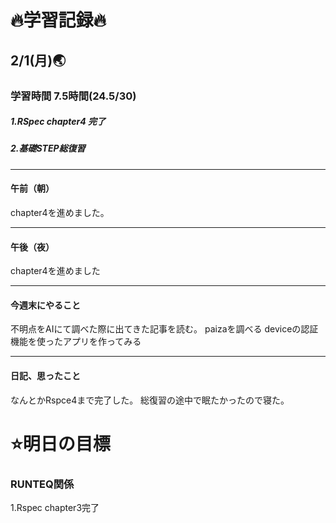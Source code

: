 # 🔥学習記録🔥
## 2/1(月)🌏
### 学習時間  7.5時間(24.5/30)
##### 1.RSpec chapter4 完了
##### 2.基礎STEP総復習

***
#### 午前（朝）
chapter4を進めました。

***
#### 午後（夜）
chapter4を進めました

***
#### 今週末にやること
不明点をAIにて調べた際に出てきた記事を読む。
paizaを調べる
deviceの認証機能を使ったアプリを作ってみる

***
#### 日記、思ったこと
なんとかRspce4まで完了した。
総復習の途中で眠たかったので寝た。


# ⭐️明日の目標
### RUNTEQ関係
1.Rspec chapter3完了
